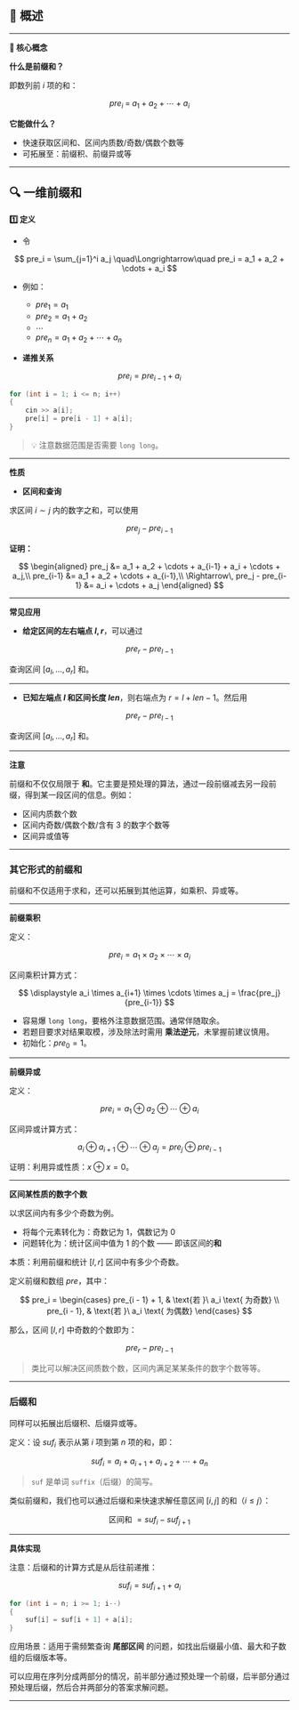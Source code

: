 ## 📌 概述

---

**🎯 核心概念**

**什么是前缀和？**  

即数列前 $i$ 项的和：

$$
pre_i \;=\; a_1 + a_2 + \cdots + a_i
$$

**它能做什么？**

- 快速获取区间和、区间内质数/奇数/偶数个数等  
- 可拓展至：前缀积、前缀异或等

---

## 🔍 一维前缀和

**1️⃣ 定义**

- 令  

$$
   pre_i = \sum_{j=1}^i a_j \quad\Longrightarrow\quad pre_i = a_1 + a_2 + \cdots + a_i
$$

- 例如：  
    - $pre_1 = a_1$ 
    - $pre_2 = a_1 + a_2$  
    - $\cdots$ 
    - $pre_n = a_1 + a_2 + \cdots + a_n$

- **递推关系**  

$$
pre_i = pre_{i-1} + a_i
$$

```cpp
for (int i = 1; i <= n; i++) 
{
    cin >> a[i];
    pre[i] = pre[i - 1] + a[i];
}
```


> 💡 注意数据范围是否需要 `long long`。

---

**性质**

- **区间和查询**  

求区间 $i \sim j$ 内的数字之和，可以使用  

$$
pre_j - pre_{i-1}
$$  

**证明：**  


$$
\begin{aligned}
pre_j &= a_1 + a_2 + \cdots + a_{i-1} + a_i + \cdots + a_j,\\
pre_{i-1} &= a_1 + a_2 + \cdots + a_{i-1},\\
\Rightarrow\, pre_j - pre_{i-1} &= a_i + \cdots + a_j
\end{aligned}
$$

---

**常见应用**

- **给定区间的左右端点 $l, r$**，可以通过 

$$
pre_r - pre_{l-1}
$$  

查询区间 $[a_l,\ldots,a_r]$ 和。


---

- **已知左端点 $l$ 和区间长度 $len$**，则右端点为 $r = l + len - 1$。然后用  

$$
pre_r - pre_{l-1}
$$  

查询区间 $[a_l,\ldots,a_r]$ 和。


---

**注意**  

前缀和不仅仅局限于 **和**。它主要是预处理的算法，通过一段前缀减去另一段前缀，得到某一段区间的信息。例如：  

- 区间内质数个数  
- 区间内奇数/偶数个数/含有 $3$ 的数字个数等  
- 区间异或值等

---


### 其它形式的前缀和


前缀和不仅适用于求和，还可以拓展到其他运算，如乘积、异或等。

____

**前缀乘积**


定义：

$$
pre_i = a_1 \times a_2 \times \cdots \times a_i
$$


区间乘积计算方式：

$$
\displaystyle a_i \times a_{i+1} \times \cdots \times a_j = \frac{pre_j}{pre_{i-1}}
$$

- 容易爆 $\texttt{long long}$，要格外注意数据范围。通常伴随取余。
- 若题目要求对结果取模，涉及除法时需用 **乘法逆元**，未掌握前建议慎用。
- 初始化：$pre_0=1$。


____

**前缀异或**


定义：

$$
pre_i = a_1 \oplus a_2 \oplus \cdots \oplus a_i
$$


区间异或计算方式：


$$
a_i \oplus a_{i+1} \oplus \cdots \oplus a_j = pre_j \oplus pre_{i - 1}
$$

证明：利用异或性质：$x \oplus x = 0$。


____


**区间某性质的数字个数**


以求区间内有多少个奇数为例。

- 将每个元素转化为：奇数记为 $1$，偶数记为 $0$
- 问题转化为：统计区间中值为 $1$ 的个数 —— 即该区间的**和**

本质：利用前缀和统计 $[l, r]$ 区间中有多少个奇数。


定义前缀和数组 $pre$，其中：

$$
pre_i = 
\begin{cases}
    pre_{i - 1} + 1, & \text{若 }\  a_i \text{ 为奇数} \\
    pre_{i - 1}, & \text{若 }\  a_i \text{ 为偶数}
\end{cases}
$$


那么，区间 $[l, r]$ 中奇数的个数即为：

$$
pre_r - pre_{l - 1}
$$


> 类比可以解决区间质数个数，区间内满足某某条件的数字个数等等。

___


### 后缀和

同样可以拓展出后缀积、后缀异或等。

定义：设 $suf_i$ 表示从第 $i$ 项到第 $n$ 项的和，即：


$$
suf_i = a_i + a_{i+1} + a_{i+2} + \cdots + a_n
$$


> `suf` 是单词 $\texttt{suffix}$（后缀）的简写。

类似前缀和，我们也可以通过后缀和来快速求解任意区间 $[i, j]$ 的和（$i \leq j$）：

$$
\text{区间和 } = suf_i - suf_{j+1}
$$


____


**具体实现**

注意：后缀和的计算方式是从后往前递推：


$$
suf_i = suf_{i+1} + a_i
$$


```cpp
for (int i = n; i >= 1; i--)
{
    suf[i] = suf[i + 1] + a[i];
}
```


应用场景：适用于需频繁查询 **尾部区间** 的问题，如找出后缀最小值、最大和子数组的后缀版本等。

可以应用在序列分成两部分的情况，前半部分通过预处理一个前缀，后半部分通过预处理后缀，然后合并两部分的答案求解问题。

____


